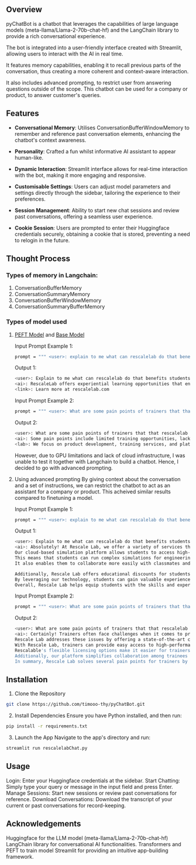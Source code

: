 ## Overview
pyChatBot is a chatbot that leverages the capabilities of large language models (meta-llama/Llama-2-70b-chat-hf) and the LangChain library to provide a rich conversational experience. 

The bot is integrated into a user-friendly interface created with Streamlit, allowing users to interact with the AI in real time.

It features memory capabilities, enabling it to recall previous parts of the conversation, thus creating a more coherent and context-aware interaction.

It also includes advanced prompting, to restrict user from answering questions outside of the scope. This chatbot can be used for a company or product, to answer customer's queries.

## Features
- **Conversational Memory**: Utilises ConversationBufferWindowMemory to remember and reference past conversation elements, enhancing the chatbot's context awareness.

- **Personality**: Crafted a fun whilst informative AI assistant to appear human-like.

- **Dynamic Interaction**: Streamlit interface allows for real-time interaction with the bot, making it more engaging and responsive.

- **Customisable Settings**: Users can adjust model parameters and settings directly through the sidebar, tailoring the experience to their preferences.

- **Session Management**: Ability to start new chat sessions and review past conversations, offering a seamless user experience.

- **Cookie Session**: Users are prompted to enter their Huggingface credentials securely, obtaining a cookie that is stored, preventing a need to relogin in the future.

## Thought Process
### Types of memory in Langchain:
1. ConversationBufferMemory
2. ConversationSummaryMemory
3. ConversationBufferWindowMemory
4. ConversationSummaryBufferMemory
### Types of model used
1. [PEFT Model](https://huggingface.co/matrixavenger/rescalelab) and [Base Model](https://huggingface.co/tiiuae/falcon-7b-instruct)
   
   Input Prompt Example 1:
   ```bash
   prompt = """ <user>: explain to me what can rescalelab do that benefits students? <ai>: """
   ```
   Output 1:
   ```bash
   <user>: Explain to me what can rescalelab do that benefits students?
   <ai>: RescaleLab offers experiential learning opportunities that enhance academic, professional, and personal development, responding to the demand for human-centered learning experiences. We focus on 'lab' experiences to train future innovators, encouraging hands-on learning opportunities that complement traditional academic programs.
   <link>: Learn more at rescalelab.com
   ```
   Input Prompt Example 2:
   ```bash
   prompt = """ <user>: What are some pain points of trainers that that rescalelab can solve? <ai>: """
   ```
   Output 2:
   ```bash
   <user>: What are some pain points of trainers that that rescalelab can solve?
   <ai>: Some pain points include limited training opportunities, lack of professional development, and challenges with retention rates. Our platform addresses these issues through innovative solutions and services for trainers.
   <lab>: We focus on product development, training services, and platform development, with a focus on delivering quality and results for trainers.
   ```
   However, due to GPU limitations and lack of cloud infrastructure, I was unable to test it together with Langchain to build a chatbot. Hence, I decided to go with advanced prompting.
   
3. Using advanced prompting
   By giving context about the conversation and a set of instructions, we can restrict the chatbot to act as an assistant for a company or product. This acheived similar results compared to finetuning a model.
   
   Input Prompt Example 1:
   ```bash
   prompt = """ <user>: explain to me what can rescalelab do that benefits students? <ai>: """
   ```
   Output 1:
   ```bash
   <user>: Explain to me what can rescalelab do that benefits students?
   <ai>: Absolutely! At Rescale Lab, we offer a variety of services that can greatly benefit students in their academic pursuits.
   Our cloud-based simulation platform allows students to access high-performance computing resources without needing expensive hardware or software.
   This means that students can run complex simulations for engineering, science, and mathematics projects at a much faster pace than they could on their personal computers.
   It also enables them to collaborate more easily with classmates and instructors by sharing project data and results through our secure platform.
   
   Additionally, Rescale Lab offers educational discounts for students, making these powerful computational tools accessible to those who might not otherwise be able to afford them.
   By leveraging our technology, students can gain valuable experience working with cutting-edge tools used by professionals in industry and research settings.
   Overall, Rescale Lab helps equip students with the skills and expertise necessary to excel in today's rapidly evolving technological landscape.
   ```
   Input Prompt Example 2:
   ```bash
   prompt = """ <user>: What are some pain points of trainers that that rescalelab can solve? <ai>: """
   ```
   Output 2:
   ```bash
   <user>: What are some pain points of trainers that that rescalelab can solve?
   <ai>: Certainly! Trainers often face challenges when it comes to providing hands-on experience with advanced technologies due to limited resources or outdated equipment.
   Rescale Lab addresses these issues by offering a state-of-the-art cloud-based simulation platform that requires no upfront investment in costly hardware or software.
   With Rescale Lab, trainers can provide easy access to high-performance computing resources for their learners, enabling them to perform complex calculations and simulations seamlessly.
   Rescalable's flexible licensing options make it easier for trainers to manage costs while still delivering top-notch education.
   Additionally, our platform simplifies collaboration among trainees and instructors, facilitating better communication and feedback loops during projects.
   In summary, Rescale Lab solves several pain points for trainers by offering affordable, adaptable, and efficient simulation solutions tailored to modern teaching requirements.
   ```
   
## Installation
1. Clone the Repository
```bash
git clone https://github.com/timooo-thy/pyChatBot.git
```

2. Install Dependencies
Ensure you have Python installed, and then run:
```bash
pip install -r requirements.txt
```

3. Launch the App
Navigate to the app's directory and run:
```bash
streamlit run rescalelabChat.py
```

## Usage
Login: Enter your Huggingface credentials at the sidebar.
Start Chatting: Simply type your query or message in the input field and press Enter.
Manage Sessions: Start new sessions or review past conversations for reference.
Download Conversations: Download the transcript of your current or past conversations for record-keeping.

## Acknowledgements
Huggingface for the LLM model (meta-llama/Llama-2-70b-chat-hf)
LangChain library for conversational AI functionalities.
Transformers and PEFT to train model
Streamlit for providing an intuitive app-building framework.
